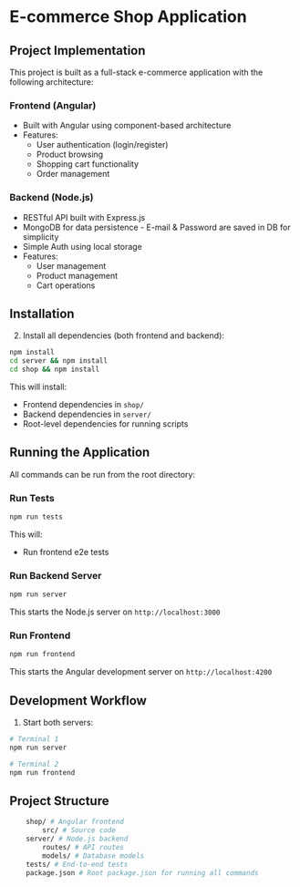 # E-commerce Shop Application

## Project Implementation

This project is built as a full-stack e-commerce application with the following architecture:

### Frontend (Angular)
- Built with Angular using component-based architecture
- Features:
  - User authentication (login/register)
  - Product browsing
  - Shopping cart functionality
  - Order management

### Backend (Node.js)
- RESTful API built with Express.js
- MongoDB for data persistence - E-mail & Password are saved in DB for simplicity
- Simple Auth using local storage
- Features:
  - User management
  - Product management
  - Cart operations

## Installation


2. Install all dependencies (both frontend and backend):
```bash
npm install
cd server && npm install
cd shop && npm install
```

This will install:
- Frontend dependencies in `shop/`
- Backend dependencies in `server/`
- Root-level dependencies for running scripts

## Running the Application

All commands can be run from the root directory:

### Run Tests
```bash
npm run tests
```
This will:
- Run frontend e2e tests

### Run Backend Server
```bash
npm run server
```
This starts the Node.js server on `http://localhost:3000`

### Run Frontend
```bash
npm run frontend
```
This starts the Angular development server on `http://localhost:4200`

## Development Workflow

1. Start both servers:
```bash
# Terminal 1
npm run server

# Terminal 2
npm run frontend
```

## Project Structure
```bash
    shop/ # Angular frontend
        src/ # Source code
    server/ # Node.js backend
        routes/ # API routes
        models/ # Database models
    tests/ # End-to-end tests
    package.json # Root package.json for running all commands
```

